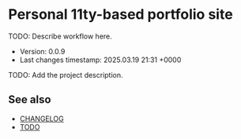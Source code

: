 <!--
@since 2024.05.04, 21:07
@changed 2024.05.04, 21:07
-->

# Personal 11ty-based portfolio site

TODO: Describe workflow here.

- Version: 0.0.9
- Last changes timestamp: 2025.03.19 21:31 +0000

TODO: Add the project description.

## See also

- [CHANGELOG](CHANGELOG.md)
- [TODO](TODO.md)

